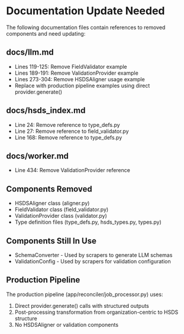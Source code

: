 # Documentation Update Needed

The following documentation files contain references to removed components and need updating:

## docs/llm.md
- Lines 119-125: Remove FieldValidator example
- Lines 189-191: Remove ValidationProvider example  
- Lines 273-304: Remove HSDSAligner usage example
- Replace with production pipeline examples using direct provider.generate()

## docs/hsds_index.md
- Line 24: Remove reference to type_defs.py
- Line 27: Remove reference to field_validator.py
- Line 168: Remove reference to type_defs.py

## docs/worker.md
- Line 434: Remove ValidationProvider reference

## Components Removed
- HSDSAligner class (aligner.py)
- FieldValidator class (field_validator.py)
- ValidationProvider class (validator.py)
- Type definition files (type_defs.py, hsds_types.py, types.py)

## Components Still In Use
- SchemaConverter - Used by scrapers to generate LLM schemas
- ValidationConfig - Used by scrapers for validation configuration

## Production Pipeline
The production pipeline (app/reconciler/job_processor.py) uses:
1. Direct provider.generate() calls with structured outputs
2. Post-processing transformation from organization-centric to HSDS structure
3. No HSDSAligner or validation components
